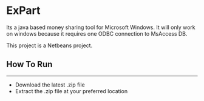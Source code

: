 ExPart
======

Its a java based money sharing tool for Microsoft Windows. It will only work on windows because it requires one ODBC connection to MsAccess DB.

This project is a Netbeans project.

## How To Run
----
- Download the latest .zip file
- Extract the .zip file at your preferred location
